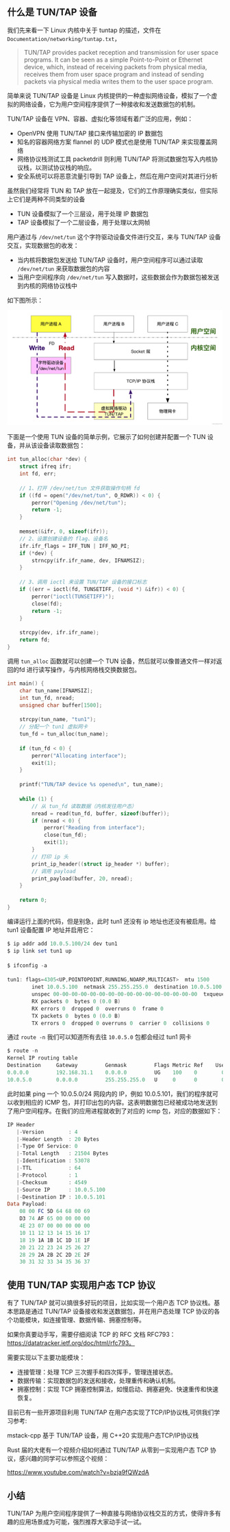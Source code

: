 ## 什么是 TUN/TAP 设备

我们先来看一下 Linux 内核中关于 tuntap 的描述，文件在 `Documentation/networking/tuntap.txt`，

> TUN/TAP provides packet reception and transmission for user space programs.
> It can be seen as a simple Point-to-Point or Ethernet device, which,
> instead of receiving packets from physical media, receives them from
> user space program and instead of sending packets via physical media
> writes them to the user space program.

简单来说 TUN/TAP 设备是 Linux 内核提供的一种虚拟网络设备，模拟了一个虚拟的网络设备，它为用户空间程序提供了一种接收和发送数据包的机制。

TUN/TAP 设备在 VPN、容器、虚拟化等领域有着广泛的应用，例如：

*   OpenVPN 使用 TUN/TAP 接口来传输加密的 IP 数据包
*   知名的容器网络方案 flannel 的 UDP 模式也是使用 TUN/TAP 来实现覆盖网络
*   网络协议栈测试工具 packetdrill 则利用 TUN/TAP 将测试数据包写入内核协议栈，以测试协议栈的响应。
*   安全系统可以将恶意流量引导到 TAP 设备上，然后在用户空间对其进行分析

虽然我们经常将 TUN 和 TAP 放在一起提及，它们的工作原理确实类似，但实际上它们是两种不同类型的设备

*   TUN 设备模拟了一个三层设，用于处理 IP 数据包
*   TAP 设备模拟了一个二层设备，用于处理以太网帧

用户通过与 `/dev/net/tun` 这个字符驱动设备文件进行交互，来与 TUN/TAP 设备交互，实现数据包的收发：

*   当内核将数据包发送给 TUN/TAP 设备时，用户空间程序可以通过读取 `/dev/net/tun` 来获取数据包的内容
*   当用户空间程序向 `/dev/net/tun` 写入数据时，这些数据会作为数据包被发送到内核的网络协议栈中

如下图所示：

![tun](image/tun.png)

下面是一个使用 TUN 设备的简单示例，它展示了如何创建并配置一个 TUN 设备，并从该设备读取数据包：

```c
int tun_alloc(char *dev) {
    struct ifreq ifr;
    int fd, err;

    // 1、打开 /dev/net/tun 文件获取操作句柄 fd
    if ((fd = open("/dev/net/tun", O_RDWR)) < 0) {
        perror("Opening /dev/net/tun");
        return -1;
    }

    memset(&ifr, 0, sizeof(ifr));
    // 2、设置创建设备的 flag、设备名
    ifr.ifr_flags = IFF_TUN | IFF_NO_PI;
    if (*dev) {
        strncpy(ifr.ifr_name, dev, IFNAMSIZ);
    }

    // 3、调用 ioctl 来设置 TUN/TAP 设备的接口标志
    if ((err = ioctl(fd, TUNSETIFF, (void *) &ifr)) < 0) {
        perror("ioctl(TUNSETIFF)");
        close(fd);
        return -1;
    }

    strcpy(dev, ifr.ifr_name);
    return fd;
}
```

调用 `tun_alloc` 函数就可以创建一个 TUN 设备，然后就可以像普通文件一样对返回的fd 进行读写操作，与内核网络栈交换数据包。

```c
int main() {
    char tun_name[IFNAMSIZ];
    int tun_fd, nread;
    unsigned char buffer[1500];

    strcpy(tun_name, "tun1");
    // 分配一个 tun1 虚拟网卡
    tun_fd = tun_alloc(tun_name);

    if (tun_fd < 0) {
        perror("Allocating interface");
        exit(1);
    }

    printf("TUN/TAP device %s opened\n", tun_name);

    while (1) {
        // 从 tun_fd 读取数据（内核发往用户态）
        nread = read(tun_fd, buffer, sizeof(buffer));
        if (nread < 0) {
            perror("Reading from interface");
            close(tun_fd);
            exit(1);
        }
        // 打印 ip 头
        print_ip_header((struct ip_header *) buffer);
        // 调用 payload
        print_payload(buffer, 20, nread);
    }

    return 0;
}
```

编译运行上面的代码，但是别急，此时 tun1 还没有 ip 地址也还没有被启用。给 tun1 设备配置 IP 地址并启用它：

```powershell
$ ip addr add 10.0.5.100/24 dev tun1
$ ip link set tun1 up

$ ifconfig -a

tun1: flags=4305<UP,POINTOPOINT,RUNNING,NOARP,MULTICAST>  mtu 1500
        inet 10.0.5.100  netmask 255.255.255.0  destination 10.0.5.100
        unspec 00-00-00-00-00-00-00-00-00-00-00-00-00-00-00-00  txqueuelen 500  (UNSPEC)
        RX packets 0  bytes 0 (0.0 B)
        RX errors 0  dropped 0  overruns 0  frame 0
        TX packets 0  bytes 0 (0.0 B)
        TX errors 0  dropped 0 overruns 0  carrier 0  collisions 0
```

通过 `route -n` 我们可以知道所有去往 `10.0.5.0` 包都会经过 tun1 网卡

```powershell
$ route -n                                                                                                         
Kernel IP routing table
Destination     Gateway         Genmask         Flags Metric Ref    Use Iface
0.0.0.0         192.168.31.1    0.0.0.0         UG    100    0        0 enp0s31f6
10.0.5.0        0.0.0.0         255.255.255.0   U     0      0        0 tun1
```

此时如果 ping 一个 10.0.5.0/24 网段内的 IP，例如 10.0.5.101，我们的程序就可以收到相应的 ICMP 包，并打印出包的内容。这表明数据包已经被成功地发送到了用户空间程序。在我们的应用进程就收到了对应的 icmp 包，对应的数据如下：

```powershell
IP Header
   |-Version        : 4
   |-Header Length  : 20 Bytes
   |-Type Of Service: 0
   |-Total Length   : 21504 Bytes
   |-Identification : 53078
   |-TTL            : 64
   |-Protocol       : 1
   |-Checksum       : 4549
   |-Source IP      : 10.0.5.100
   |-Destination IP : 10.0.5.101
Data Payload:
	08 00 FC 5D 64 68 00 69
	D3 74 AF 65 00 00 00 00
	4E 23 07 00 00 00 00 00
	10 11 12 13 14 15 16 17
	18 19 1A 1B 1C 1D 1E 1F
	20 21 22 23 24 25 26 27
	28 29 2A 2B 2C 2D 2E 2F
	30 31 32 33 34 35 36 37
```

## 使用 TUN/TAP 实现用户态 TCP 协议

有了 TUN/TAP 就可以搞很多好玩的项目，比如实现一个用户态 TCP 协议栈。基本思路是通过 TUN/TAP 设备接收和发送数据包，并在用户态处理 TCP 协议的各个功能模块，如连接管理、数据传输、拥塞控制等。

如果你真要动手写，需要仔细阅读 TCP 的 RFC 文档 RFC793： <https://datatracker.ietf.org/doc/html/rfc793。>

需要实现以下主要功能模块：

*   连接管理：处理 TCP 三次握手和四次挥手，管理连接状态。
*   数据传输：实现数据包的发送和接收，处理重传和确认机制。
*   拥塞控制：实现 TCP 拥塞控制算法，如慢启动、拥塞避免、快速重传和快速恢复。

目前已有一些开源项目利用 TUN/TAP 在用户态实现了TCP/IP协议栈,可供我们学习参考:

mstack-cpp 基于 TUN/TAP 设备，用 C++20 实现用户态TCP/IP协议栈

Rust 届的大佬有一个视频介绍如何通过 TUN/TAP 从零到一实现用户态 TCP 协议，感兴趣的同学可以参照这个视频：

<https://www.youtube.com/watch?v=bzja9fQWzdA>

## 小结

TUN/TAP 为用户空间程序提供了一种直接与网络协议栈交互的方式，使得许多有趣的应用场景成为可能，强烈推荐大家动手试一试。
